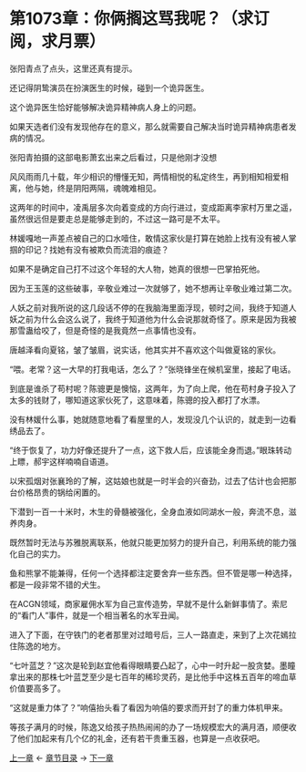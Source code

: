 # 第1073章：你俩搁这骂我呢？（求订阅，求月票）

张阳青点了点头，这里还真有提示。

还记得阴鸷演员在扮演医生的时候，碰到一个诡异医生。

这个诡异医生恰好能够解决诡异精神病人身上的问题。

如果天选者们没有发现他存在的意义，那么就需要自己解决当时诡异精神病患者发病的情况。

张阳青拍摄的这部电影萧玄出来之后看过，只是他刚才没想

风风雨雨几十载，年少相识的懵懂无知，两情相悦的私定终生，再到相知相爱相离，他与她，终是阴阳两隔，魂魄难相见。

这两年的时间中，凌禹层多次向着变成的方向行进过，变成距离李家村万里之遥，虽然很远但是要走总是能够走到的，不过这一路可是不太平。

林媛嘎地一声差点被自己的口水噎住，敢情这家伙是打算在她脸上找有没有被人掌掴的印记？找她有没有被欺负而流泪的痕迹？

如果不是确定自己打不过这个年轻的大人物，她真的很想一巴掌拍死他。

因为王玉莲的这些破事，辛敬业难过一次就够了，她不想再让辛敬业难过第二次。

人妖之前对我所说的这几段话不停的在我脑海里面浮现，顿时之间，我终于知道人妖之前为什么会这么说了，我终于知道他为什么会说那就奇怪了。原来是因为我被那雪蛊给咬了，但是奇怪的是我竟然一点事情也没有。

唐越泽看向夏铭，皱了皱眉，说实话，他其实并不喜欢这个叫做夏铭的家伙。

“喂。老常？这一大早的打我电话，怎么了？”张晓锋坐在候机室里，接起了电话。

到底是谁杀了苟村呢？陈骢更是懊恼，这两年，为了向上爬，他在苟村身子投入了太多的钱财了，哪知道这家伙死了，这意味着，陈骢的投入都打了水漂。

没有林媛什么事，她就随意地看了看屋里的人，发现没几个认识的，就走到一边看绣品去了。

“终于恢复了，功力好像还提升了一点，这下救人后，应该能全身而退。”眼珠转动上瞟，郝宇这样喃喃自语道。

以宋孤烟对张襄玲的了解，这姑娘也就是一时半会的兴奋劲，过去了估计也会把那台价格昂贵的锅给闲置的。

下潜到一百一十米时，木生的骨髓被强化，全身血液如同湖水一般，奔流不息，滋养肉身。

既然暂时无法与苏雅脱离联系，他就只能更加努力的提升自己，利用系统的能力强化自己的实力。

鱼和熊掌不能兼得，任何一个选择都注定要舍弃一些东西。但不管是哪一种选择，都是一段非常不错的犬生。

在ACGN领域，商家雇佣水军为自己宣传造势，早就不是什么新鲜事情了。索尼的“看门人”事件，就是一个相当著名的水军丑闻。

进入了下面，在守铁门的老者那里对过暗号后，三人一路直走，来到了上次花嫣拉住陈逸的地方。

“七叶蓝芝？”这次是轮到赵宜他看得眼睛要凸起了，心中一时升起一股贪婪。墨瞳拿出来的那株七叶蓝芝至少是七百年的稀珍灵药，是比他手中这株五百年的啼血草价值要高多了。

“这就是重力体了？”响僖抬头看了看因为响僖的要求而开封了的重力体机甲来。

等孩子满月的时候，陈逸又给孩子热热闹闹的办了一场规模宏大的满月酒，顺便收了他们加起来有几个亿的礼金，还有若干贵重玉器，也算是一点收获吧。

[上一章](/194_194671/194285980.html) ← [章节目录](/194_194671/) → [下一章](/194_194671/194295871.html)
